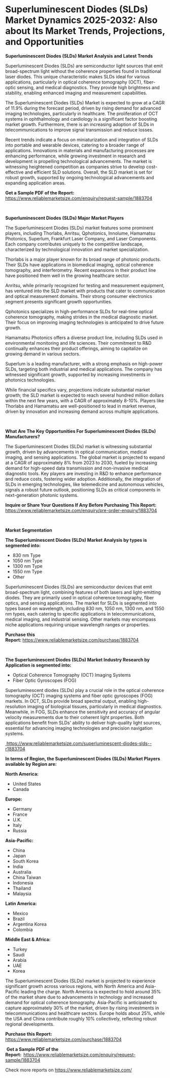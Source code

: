 <p><h1>Superluminescent Diodes (SLDs) Market Dynamics 2025-2032: Also about Its Market Trends, Projections, and Opportunities</h1></p><p><strong>Superluminescent Diodes (SLDs) Market Analysis and Latest Trends</strong></p>
<p><p>Superluminescent Diodes (SLDs) are semiconductor light sources that emit broad-spectrum light without the coherence properties found in traditional laser diodes. This unique characteristic makes SLDs ideal for various applications, particularly in optical coherence tomography (OCT), fiber-optic sensing, and medical diagnostics. They provide high brightness and stability, enabling enhanced imaging and measurement capabilities.</p><p>The Superluminescent Diodes (SLDs) Market is expected to grow at a CAGR of 11.9% during the forecast period, driven by rising demand for advanced imaging technologies, particularly in healthcare. The proliferation of OCT systems in ophthalmology and cardiology is a significant factor boosting market growth. Furthermore, there is an increasing adoption of SLDs in telecommunications to improve signal transmission and reduce losses.</p><p>Recent trends indicate a focus on miniaturization and integration of SLDs into portable and wearable devices, catering to a broader range of applications. Innovations in materials and manufacturing processes are enhancing performance, while growing investment in research and development is propelling technological advancements. The market is witnessing heightened competition as companies strive to develop cost-effective and efficient SLD solutions. Overall, the SLD market is set for robust growth, supported by ongoing technological advancements and expanding application areas.</p></p>
<p><strong>Get a Sample PDF of the Report:&nbsp;</strong> <a href="https://www.reliablemarketsize.com/enquiry/request-sample/1883704?utm_campaign=2946&utm_medium=2&utm_source=Github&utm_content=ia&utm_term=07042025&utm_id=superluminescent-diodes-slds">https://www.reliablemarketsize.com/enquiry/request-sample/1883704</a></p>
<p>&nbsp;</p>
<p><strong>Superluminescent Diodes (SLDs) Major Market Players</strong></p>
<p><p>The Superluminescent Diodes (SLDs) market features some prominent players, including Thorlabs, Anritsu, Qphotonics, Innolume, Hamamatsu Photonics, Superlum, Frankfurt Laser Company, and Laser Components. Each company contributes uniquely to the competitive landscape, characterized by technological innovation and market specialization.</p><p>Thorlabs is a major player known for its broad range of photonic products. Their SLDs have applications in biomedical imaging, optical coherence tomography, and interferometry. Recent expansions in their product line have positioned them well in the growing healthcare sector.</p><p>Anritsu, while primarily recognized for testing and measurement equipment, has ventured into the SLD market with products that cater to communication and optical measurement domains. Their strong consumer electronics segment presents significant growth opportunities.</p><p>Qphotonics specializes in high-performance SLDs for real-time optical coherence tomography, making strides in the medical diagnostic market. Their focus on improving imaging technologies is anticipated to drive future growth.</p><p>Hamamatsu Photonics offers a diverse product line, including SLDs used in environmental monitoring and life sciences. Their commitment to R&D continually enhances their product offerings, aiming to capitalize on growing demand in various sectors.</p><p>Superlum is a leading manufacturer, with a strong emphasis on high-power SLDs, targeting both industrial and medical applications. The company has witnessed significant growth, supported by increasing investments in photonics technologies.</p><p>While financial specifics vary, projections indicate substantial market growth; the SLD market is expected to reach several hundred million dollars within the next few years, with a CAGR of approximately 8-10%. Players like Thorlabs and Hamamatsu are well-positioned to lead in market revenue, driven by innovation and increasing demand across multiple applications.</p></p>
<p>&nbsp;</p>
<p><strong>What Are The Key Opportunities For Superluminescent Diodes (SLDs) Manufacturers?</strong></p>
<p><p>The Superluminescent Diodes (SLDs) market is witnessing substantial growth, driven by advancements in optical communication, medical imaging, and sensing applications. The global market is projected to expand at a CAGR of approximately 8% from 2023 to 2030, fueled by increasing demand for high-speed data transmission and non-invasive medical diagnostic tools. Key players are investing in R&D to enhance performance and reduce costs, fostering wider adoption. Additionally, the integration of SLDs in emerging technologies, like telemedicine and autonomous vehicles, signals a robust future outlook, positioning SLDs as critical components in next-generation photonic systems.</p></p>
<p><strong>Inquire or Share Your Questions If Any Before Purchasing This Report:</strong> <a href="https://www.reliablemarketsize.com/enquiry/pre-order-enquiry/1883704?utm_campaign=2946&utm_medium=2&utm_source=Github&utm_content=ia&utm_term=07042025&utm_id=superluminescent-diodes-slds">https://www.reliablemarketsize.com/enquiry/pre-order-enquiry/1883704</a></p>
<p>&nbsp;</p>
<p><strong>Market Segmentation</strong></p>
<p><strong>The Superluminescent Diodes (SLDs) Market Analysis by types is segmented into:</strong></p>
<p><ul><li>830 nm Type</li><li>1050 nm Type</li><li>1300 nm Type</li><li>1550 nm Type</li><li>Other</li></ul></p>
<p><p>Superluminescent Diodes (SLDs) are semiconductor devices that emit broad-spectrum light, combining features of both lasers and light-emitting diodes. They are primarily used in optical coherence tomography, fiber optics, and sensing applications. The market for SLDs is segmented into types based on wavelength, including 830 nm, 1050 nm, 1300 nm, and 1550 nm types, each catering to specific applications in telecommunications, medical imaging, and industrial sensing. Other markets may encompass niche applications requiring unique wavelength ranges or properties.</p></p>
<p><strong>Purchase this Report:&nbsp;</strong><a href="https://www.reliablemarketsize.com/purchase/1883704?utm_campaign=2946&utm_medium=2&utm_source=Github&utm_content=ia&utm_term=07042025&utm_id=superluminescent-diodes-slds">https://www.reliablemarketsize.com/purchase/1883704</a></p>
<p>&nbsp;</p>
<p><strong>The Superluminescent Diodes (SLDs) Market Industry Research by Application is segmented into:</strong></p>
<p><ul><li>Optical Coherence Tomography (OCT) Imaging Systems</li><li>Fiber Optic Gyroscopes (FOG)</li></ul></p>
<p><p>Superluminescent diodes (SLDs) play a crucial role in the optical coherence tomography (OCT) imaging systems and fiber optic gyroscopes (FOG) markets. In OCT, SLDs provide broad spectral output, enabling high-resolution imaging of biological tissues, particularly in medical diagnostics. Meanwhile, in FOG, SLDs enhance the sensitivity and accuracy of angular velocity measurements due to their coherent light properties. Both applications benefit from SLDs' ability to deliver high-quality light sources, essential for advancing imaging technologies and precision navigation systems.</p></p>
<p><a href="https://www.reliablemarketsize.com/superluminescent-diodes-slds--r1883704?utm_campaign=2946&utm_medium=2&utm_source=Github&utm_content=ia&utm_term=07042025&utm_id=superluminescent-diodes-slds">&nbsp;https://www.reliablemarketsize.com/superluminescent-diodes-slds--r1883704</a></p>
<p><strong>In terms of Region, the Superluminescent Diodes (SLDs) Market Players available by Region are:</strong></p>
<p>
    <p> <strong> North America: </strong>
        <ul>
            <li>United States</li>
            <li>Canada</li>
        </ul>
        </p> 
    <p> <strong> Europe: </strong>
        <ul>
            <li>Germany</li>
            <li>France</li>
            <li>U.K.</li>
            <li>Italy</li>
            <li>Russia</li>
        </ul>
        </p> 
    <p> <strong> Asia-Pacific: </strong>
        <ul>
            <li>China</li>
            <li>Japan</li>
            <li>South Korea</li>
            <li>India</li>
            <li>Australia</li>
            <li>China Taiwan</li>
            <li>Indonesia</li>
            <li>Thailand</li>
            <li>Malaysia</li>
        </ul>
        </p> 
    <p> <strong> Latin America: </strong>
        <ul>
            <li>Mexico</li>
            <li>Brazil</li>
            <li>Argentina Korea</li>
            <li>Colombia</li>
        </ul>
        </p> 
    <p> <strong> Middle East & Africa: </strong>
        <ul>
            <li>Turkey</li>
            <li>Saudi</li>
            <li>Arabia</li>
            <li>UAE</li>
            <li>Korea</li>
        </ul>
    </p>
    </p>
<p><p>The Superluminescent Diodes (SLDs) market is projected to experience significant growth across various regions, with North America and Asia-Pacific leading the charge. North America is expected to hold around 35% of the market share due to advancements in technology and increased demand for optical coherence tomography. Asia-Pacific is anticipated to capture approximately 30% of the market, driven by rising investments in telecommunications and healthcare sectors. Europe holds about 25%, while the USA and China contribute roughly 10% collectively, reflecting robust regional developments.</p></p>
<p><strong>Purchase this Report: </strong><a href="https://www.reliablemarketsize.com/purchase/1883704?utm_campaign=2946&utm_medium=2&utm_source=Github&utm_content=ia&utm_term=07042025&utm_id=superluminescent-diodes-slds">https://www.reliablemarketsize.com/purchase/1883704</a></p>
<p>&nbsp;<strong>Get a Sample PDF of the Report:&nbsp;&nbsp;</strong><a href="https://www.reliablemarketsize.com/enquiry/request-sample/1883704?utm_campaign=2946&utm_medium=2&utm_source=Github&utm_content=ia&utm_term=07042025&utm_id=superluminescent-diodes-slds">https://www.reliablemarketsize.com/enquiry/request-sample/1883704</a></p>
<p><strong></strong></p>
<p>Check more reports on <a href="https://www.reliablemarketsize.com/?utm_campaign=2946&utm_medium=2&utm_source=Github&utm_content=ia&utm_term=07042025&utm_id=superluminescent-diodes-slds">https://www.reliablemarketsize.com/</a></p>